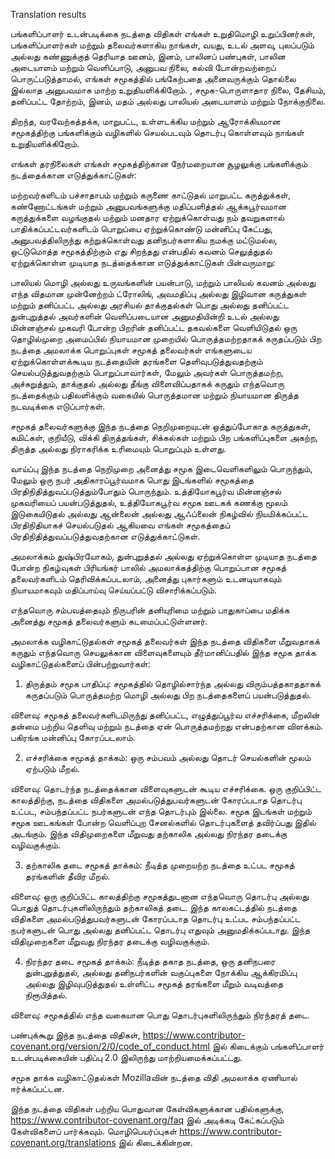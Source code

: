 Translation results

பங்களிப்பாளர் உடன்படிக்கை நடத்தை விதிகள்
எங்கள் உறுதிமொழி
உறுப்பினர்கள், பங்களிப்பாளர்கள் மற்றும் தலைவர்களாகிய நாங்கள், வயது, உடல் அளவு, புலப்படும் அல்லது கண்ணுக்குத் தெரியாத ஊனம், இனம், பாலினப் பண்புகள், பாலின அடையாளம் மற்றும் வெளிப்பாடு, அனுபவ நிலை, கல்வி போன்றவற்றைப் பொருட்படுத்தாமல், எங்கள் சமூகத்தில் பங்கேற்பதை அனைவருக்கும் தொல்லை இல்லாத அனுபவமாக மாற்ற உறுதியளிக்கிறோம். , சமூக-பொருளாதார நிலை, தேசியம், தனிப்பட்ட தோற்றம், இனம், மதம் அல்லது பாலியல் அடையாளம் மற்றும் நோக்குநிலை.

திறந்த, வரவேற்கத்தக்க, மாறுபட்ட, உள்ளடக்கிய மற்றும் ஆரோக்கியமான சமூகத்திற்கு பங்களிக்கும் வழிகளில் செயல்படவும் தொடர்பு கொள்ளவும் நாங்கள் உறுதியளிக்கிறோம்.

எங்கள் தரநிலைகள்
எங்கள் சமூகத்திற்கான நேர்மறையான சூழலுக்கு பங்களிக்கும் நடத்தைக்கான எடுத்துக்காட்டுகள்:

மற்றவர்களிடம் பச்சாதாபம் மற்றும் கருணை காட்டுதல்
மாறுபட்ட கருத்துக்கள், கண்ணோட்டங்கள் மற்றும் அனுபவங்களுக்கு மதிப்பளித்தல்
ஆக்கபூர்வமான கருத்துக்களை வழங்குதல் மற்றும் மனதார ஏற்றுக்கொள்வது
நம் தவறுகளால் பாதிக்கப்பட்டவர்களிடம் பொறுப்பை ஏற்றுக்கொண்டு மன்னிப்பு கேட்பது, அனுபவத்திலிருந்து கற்றுக்கொள்வது
தனிநபர்களாகிய நமக்கு மட்டுமல்ல, ஒட்டுமொத்த சமூகத்திற்கும் எது சிறந்தது என்பதில் கவனம் செலுத்துதல்
ஏற்றுக்கொள்ள முடியாத நடத்தைக்கான எடுத்துக்காட்டுகள் பின்வருமாறு:

பாலியல் மொழி அல்லது உருவங்களின் பயன்பாடு, மற்றும் பாலியல் கவனம் அல்லது எந்த விதமான முன்னேற்றம்
ட்ரோலிங், அவமதிப்பு அல்லது இழிவான கருத்துகள் மற்றும் தனிப்பட்ட அல்லது அரசியல் தாக்குதல்கள்
பொது அல்லது தனிப்பட்ட துன்புறுத்தல்
அவர்களின் வெளிப்படையான அனுமதியின்றி உடல் அல்லது மின்னஞ்சல் முகவரி போன்ற பிறரின் தனிப்பட்ட தகவல்களை வெளியிடுதல்
ஒரு தொழில்முறை அமைப்பில் நியாயமான முறையில் பொருத்தமற்றதாகக் கருதப்படும் பிற நடத்தை
அமலாக்க பொறுப்புகள்
சமூகத் தலைவர்கள் எங்களுடைய ஏற்றுக்கொள்ளக்கூடிய நடத்தையின் தரங்களை தெளிவுபடுத்துவதற்கும் செயல்படுத்துவதற்கும் பொறுப்பாவார்கள், மேலும் அவர்கள் பொருத்தமற்ற, அச்சுறுத்தும், தாக்குதல் அல்லது தீங்கு விளைவிப்பதாகக் கருதும் எந்தவொரு நடத்தைக்கும் பதிலளிக்கும் வகையில் பொருத்தமான மற்றும் நியாயமான திருத்த நடவடிக்கை எடுப்பார்கள்.

சமூகத் தலைவர்களுக்கு இந்த நடத்தை நெறிமுறையுடன் ஒத்துப்போகாத கருத்துகள், கமிட்கள், குறியீடு, விக்கி திருத்தங்கள், சிக்கல்கள் மற்றும் பிற பங்களிப்புகளை அகற்ற, திருத்த அல்லது நிராகரிக்க உரிமையும் பொறுப்பும் உள்ளது.

வாய்ப்பு
இந்த நடத்தை நெறிமுறை அனைத்து சமூக இடைவெளிகளிலும் பொருந்தும், மேலும் ஒரு நபர் அதிகாரப்பூர்வமாக பொது இடங்களில் சமூகத்தை பிரதிநிதித்துவப்படுத்தும்போதும் பொருந்தும். உத்தியோகபூர்வ மின்னஞ்சல் முகவரியைப் பயன்படுத்துதல், உத்தியோகபூர்வ சமூக ஊடகக் கணக்கு மூலம் இடுகையிடுதல் அல்லது ஆன்லைன் அல்லது ஆஃப்லைன் நிகழ்வில் நியமிக்கப்பட்ட பிரதிநிதியாகச் செயல்படுதல் ஆகியவை எங்கள் சமூகத்தைப் பிரதிநிதித்துவப்படுத்துவதற்கான எடுத்துக்காட்டுகள்.

அமலாக்கம்
துஷ்பிரயோகம், துன்புறுத்தல் அல்லது ஏற்றுக்கொள்ள முடியாத நடத்தை போன்ற நிகழ்வுகள் பிரியங்கர் பாலில் அமலாக்கத்திற்கு பொறுப்பான சமூகத் தலைவர்களிடம் தெரிவிக்கப்படலாம், அனைத்து புகார்களும் உடனடியாகவும் நியாயமாகவும் மதிப்பாய்வு செய்யப்பட்டு விசாரிக்கப்படும்.

எந்தவொரு சம்பவத்தையும் நிருபரின் தனியுரிமை மற்றும் பாதுகாப்பை மதிக்க அனைத்து சமூகத் தலைவர்களும் கடமைப்பட்டுள்ளனர்.

அமலாக்க வழிகாட்டுதல்கள்
சமூகத் தலைவர்கள் இந்த நடத்தை விதிகளை மீறுவதாகக் கருதும் எந்தவொரு செயலுக்கான விளைவுகளையும் தீர்மானிப்பதில் இந்த சமூக தாக்க வழிகாட்டுதல்களைப் பின்பற்றுவார்கள்:

1. திருத்தம்
   சமூக பாதிப்பு: சமூகத்தில் தொழில்சார்ந்த அல்லது விரும்பத்தகாததாகக் கருதப்படும் பொருத்தமற்ற மொழி அல்லது பிற நடத்தைகளைப் பயன்படுத்துதல்.

விளைவு: சமூகத் தலைவர்களிடமிருந்து தனிப்பட்ட, எழுத்துப்பூர்வ எச்சரிக்கை, மீறலின் தன்மை பற்றிய தெளிவு மற்றும் நடத்தை ஏன் பொருத்தமற்றது என்பதற்கான விளக்கம். பகிரங்க மன்னிப்பு கோரப்படலாம்.

2. எச்சரிக்கை
   சமூகத் தாக்கம்: ஒரு சம்பவம் அல்லது தொடர் செயல்களின் மூலம் ஏற்படும் மீறல்.

விளைவு: தொடர்ந்த நடத்தைக்கான விளைவுகளுடன் கூடிய எச்சரிக்கை. ஒரு குறிப்பிட்ட காலத்திற்கு, நடத்தை விதிகளை அமல்படுத்துபவர்களுடன் கோரப்படாத தொடர்பு உட்பட, சம்பந்தப்பட்ட நபர்களுடன் எந்த தொடர்பும் இல்லை. சமூக இடங்கள் மற்றும் சமூக ஊடகங்கள் போன்ற வெளிப்புற சேனல்களில் தொடர்புகளைத் தவிர்ப்பது இதில் அடங்கும். இந்த விதிமுறைகளை மீறுவது தற்காலிக அல்லது நிரந்தர தடைக்கு வழிவகுக்கும்.

3. தற்காலிக தடை
   சமூகத் தாக்கம்: நீடித்த முறையற்ற நடத்தை உட்பட சமூகத் தரங்களின் தீவிர மீறல்.

விளைவு: ஒரு குறிப்பிட்ட காலத்திற்கு சமூகத்துடனான எந்தவொரு தொடர்பு அல்லது பொதுத் தொடர்புகளிலிருந்தும் தற்காலிகத் தடை. இந்த காலகட்டத்தில் நடத்தை விதிகளை அமல்படுத்துபவர்களுடன் கோரப்படாத தொடர்பு உட்பட சம்பந்தப்பட்ட நபர்களுடன் பொது அல்லது தனிப்பட்ட தொடர்பு எதுவும் அனுமதிக்கப்படாது. இந்த விதிமுறைகளை மீறுவது நிரந்தர தடைக்கு வழிவகுக்கும்.

4. நிரந்தர தடை
   சமூகத் தாக்கம்: நீடித்த தகாத நடத்தை, ஒரு தனிநபரை துன்புறுத்துதல், அல்லது தனிநபர்களின் வகுப்புகளை நோக்கிய ஆக்கிரமிப்பு அல்லது இழிவுபடுத்துதல் உள்ளிட்ட சமூகத் தரங்களை மீறும் வடிவத்தை நிரூபித்தல்.

விளைவு: சமூகத்தில் எந்த வகையான பொது தொடர்புகளிலிருந்தும் நிரந்தரத் தடை.

பண்புக்கூறு
இந்த நடத்தை விதிகள், https://www.contributor-covenant.org/version/2/0/code_of_conduct.html இல் கிடைக்கும் பங்களிப்பாளர் உடன்படிக்கையின் பதிப்பு 2.0 இலிருந்து மாற்றியமைக்கப்பட்டது.

சமூக தாக்க வழிகாட்டுதல்கள் Mozillaவின் நடத்தை விதி அமலாக்க ஏணியால் ஈர்க்கப்பட்டன.

இந்த நடத்தை விதிகள் பற்றிய பொதுவான கேள்விகளுக்கான பதில்களுக்கு, https://www.contributor-covenant.org/faq இல் அடிக்கடி கேட்கப்படும் கேள்விகளைப் பார்க்கவும். மொழிபெயர்ப்புகள் https://www.contributor-covenant.org/translations இல் கிடைக்கின்றன.
